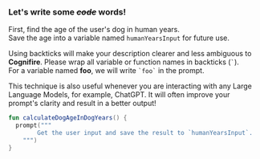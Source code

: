 ### Let's write some ~~_code_~~ words!

First, find the age of the user's dog in human years.
\
Save the age into a variable named `humanYearsInput` for future use.

Using backticks will make your description clearer and less ambiguous to **Cognifire**.
Please wrap all variable or function names in backticks (`` ` ``). \
For a variable named **foo**, we will write `` `foo` `` in the prompt.

<div class="hint" title="Pro tip">
This technique is also useful whenever you are interacting with any Large Language Models, for example, ChatGPT.
It will often improve your prompt's clarity and result in a better output!
</div>
<div class="hint" title="Example of a prompt">

```kotlin
fun calculateDogAgeInDogYears() {
  prompt("""
        Get the user input and save the result to `humanYearsInput`.
    """)
}
```
</div>